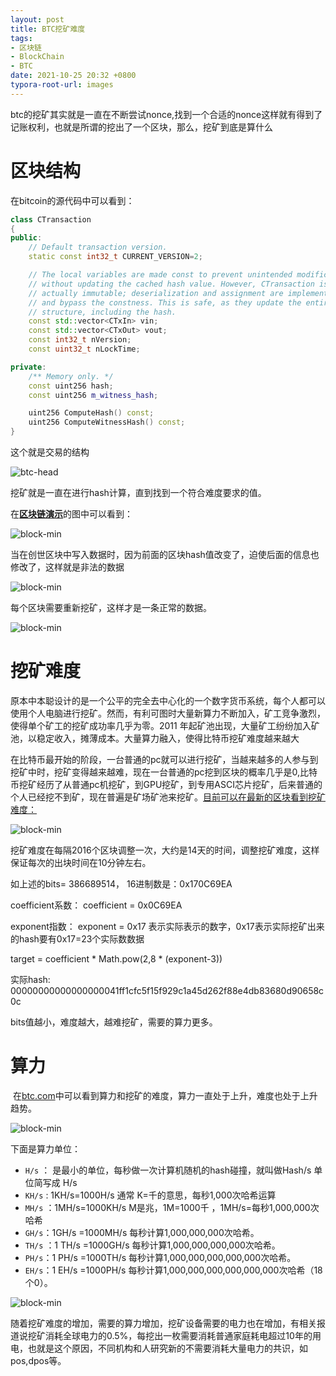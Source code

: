 ```yaml
---
layout: post
title: BTC挖矿难度
tags: 
- 区块链
- BlockChain
- BTC
date: 2021-10-25 20:32 +0800
typora-root-url: images
---
```






​		btc的挖矿其实就是一直在不断尝试nonce,找到一个合适的nonce这样就有得到了记账权利，也就是所谓的挖出了一个区块，那么，挖矿到底是算什么

# 区块结构

在bitcoin的源代码中可以看到：

```c++
class CTransaction
{
public:
    // Default transaction version.
    static const int32_t CURRENT_VERSION=2;

    // The local variables are made const to prevent unintended modification
    // without updating the cached hash value. However, CTransaction is not
    // actually immutable; deserialization and assignment are implemented,
    // and bypass the constness. This is safe, as they update the entire
    // structure, including the hash.
    const std::vector<CTxIn> vin;
    const std::vector<CTxOut> vout;
    const int32_t nVersion;
    const uint32_t nLockTime;

private:
    /** Memory only. */
    const uint256 hash;
    const uint256 m_witness_hash;

    uint256 ComputeHash() const;
    uint256 ComputeWitnessHash() const;
}
```

这个就是交易的结构

![btc-head](..\images\btc-head.png)



挖矿就是一直在进行hash计算，直到找到一个符合难度要求的值。

在[**区块链演示**](https://andersbrownworth.com/blockchain/blockchain)的图中可以看到：

![block-min](..\images\block_min1.png)

当在创世区块中写入数据时，因为前面的区块hash值改变了，迫使后面的信息也修改了，这样就是非法的数据

![block-min](..\images\block_min2.png)

每个区块需要重新挖矿，这样才是一条正常的数据。

![block-min](..\images\block_min3.png)



# 挖矿难度

​	原本中本聪设计的是一个公平的完全去中心化的一个数字货币系统，每个人都可以使用个人电脑进行挖矿。然而，有利可图时大量新算力不断加入，矿工竞争激烈，使得单个矿工的挖矿成功率几乎为零。2011 年起矿池出现，大量矿工纷纷加入矿池，以稳定收入，摊薄成本。大量算力融入，使得比特币挖矿难度越来越大

​	在比特币最开始的阶段，一台普通的pc就可以进行挖矿，当越来越多的人参与到挖矿中时，挖矿变得越来越难，现在一台普通的pc挖到区块的概率几乎是0,比特币挖矿经历了从普通pc机挖矿，到GPU挖矿，到专用ASCI芯片挖矿，后来普通的个人已经挖不到矿，现在普遍是矿场矿池来挖矿。[目前可以在最新的区块看到挖矿难度：](https://www.blockchain.com/btc/block/0000000000000000000368e530713cc1d97ea65323295edf1edccf0ac33c9259)

![block-min](..\images\block_bits.png)



挖矿难度在每隔2016个区块调整一次，大约是14天的时间，调整挖矿难度，这样保证每次的出块时间在10分钟左右。

如上述的bits= 386689514， 16进制数是：0x170C69EA

coefficient系数： coefficient = 0x0C69EA

exponent指数：	exponent = 0x17		表示实际表示的数字，0x17表示实际挖矿出来的hash要有0x17=23个实际数数据

target = coefficient * Math.pow(2,8 * (exponent-3))

实际hash:	00000000000000000041ff1cfc5f15f929c1a45d262f88e4db83680d90658c0c

bits值越小，难度越大，越难挖矿，需要的算力更多。



# 算力

​	在[btc.com](btc.com)中可以看到算力和挖矿的难度，算力一直处于上升，难度也处于上升趋势。

![block-min](..\images\power.png)

下面是算力单位：

- `H/s` ： 是最小的单位，每秒做一次计算机随机的hash碰撞，就叫做Hash/s 单位简写成 H/s
- `KH/s` : 1KH/s=1000H/s 通常 K=千的意思，每秒1,000次哈希运算
- `MH/s` ：1MH/s=1000KH/s M是兆，1M=1000千 ，1MH/s=每秒1,000,000次哈希
- `GH/s`：1GH/s =1000MH/s 每秒计算1,000,000,000次哈希。
- `TH/s` ：1 TH/s =1000GH/s 每秒计算1,000,000,000,000次哈希。
- `PH/s`：1 PH/s =1000TH/s 每秒计算1,000,000,000,000,000次哈希。
- `EH/s`：1 EH/s =1000PH/s 每秒计算1,000,000,000,000,000,000次哈希（18个0）。

![block-min](..\images\bits_2.png)



​	随着挖矿难度的增加，需要的算力增加，挖矿设备需要的电力也在增加，有相关报道说挖矿消耗全球电力的0.5%，每挖出一枚需要消耗普通家庭耗电超过10年的用电，也就是这个原因，不同机构和人研究新的不需要消耗大量电力的共识，如pos,dpos等。